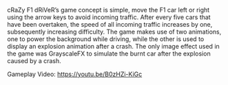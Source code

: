 cRaZy F1 dRiVeR’s game concept is simple, move the F1 car left or right using the arrow keys to avoid incoming traffic. After every five cars that have been overtaken, the speed of all incoming traffic increases by one, subsequently increasing difficulty.
The game makes use of two animations, one to power the background while driving, while the other is used to display an explosion animation after a crash. The only image effect used in the game was GrayscaleFX to simulate the burnt car after the explosion caused by a crash.

Gameplay Video: https://youtu.be/B0zHZi-KiGc

